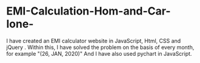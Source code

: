 # EMI-Calculation-Hom-and-Car-lone-
I have created an EMI calculator website in JavaScript, Html, CSS and jQuery . Within this, I have solved the problem on the basis of every month, for example "(26, JAN, 2020)" And I have also used pychart in JavaScript.
